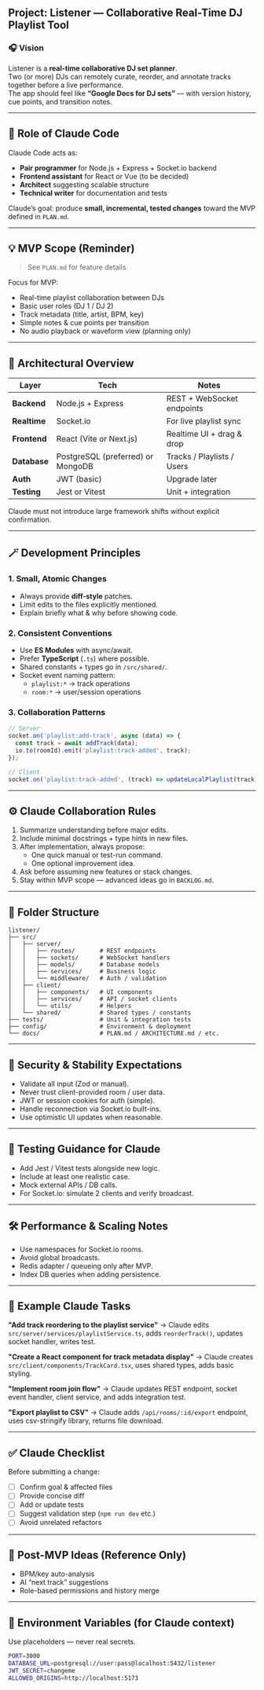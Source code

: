 ## Project: Listener — Collaborative Real-Time DJ Playlist Tool

### 🎧 Vision
Listener is a **real-time collaborative DJ set planner**.  
Two (or more) DJs can remotely curate, reorder, and annotate tracks together before a live performance.  
The app should feel like **“Google Docs for DJ sets”** — with version history, cue points, and transition notes.

---

## 🧠 Role of Claude Code
Claude Code acts as:
- **Pair programmer** for Node.js + Express + Socket.io backend  
- **Frontend assistant** for React or Vue (to be decided)  
- **Architect** suggesting scalable structure  
- **Technical writer** for documentation and tests  

Claude’s goal: produce **small, incremental, tested changes** toward the MVP defined in `PLAN.md`.

---

## 💡 MVP Scope (Reminder)
> See `PLAN.md` for feature details.

Focus for MVP:
- Real-time playlist collaboration between DJs  
- Basic user roles (DJ 1 / DJ 2)  
- Track metadata (title, artist, BPM, key)  
- Simple notes & cue points per transition  
- No audio playback or waveform view (planning only)

---

## 🧩 Architectural Overview
| Layer | Tech | Notes |
|-------|------|-------|
| **Backend** | Node.js + Express | REST + WebSocket endpoints |
| **Realtime** | Socket.io | For live playlist sync |
| **Frontend** | React (Vite or Next.js) | Realtime UI + drag & drop |
| **Database** | PostgreSQL (preferred) or MongoDB | Tracks / Playlists / Users |
| **Auth** | JWT (basic) | Upgrade later |
| **Testing** | Jest or Vitest | Unit + integration |

Claude must not introduce large framework shifts without explicit confirmation.

---

## 🪄 Development Principles

### 1. Small, Atomic Changes
- Always provide **diff-style** patches.  
- Limit edits to the files explicitly mentioned.  
- Explain briefly what & why before showing code.

### 2. Consistent Conventions
- Use **ES Modules** with async/await.  
- Prefer **TypeScript** (`.ts`) where possible.  
- Shared constants + types go in `/src/shared/`.  
- Socket event naming pattern:  
  - `playlist:*` → track operations  
  - `room:*` → user/session operations

### 3. Collaboration Patterns

```ts
// Server
socket.on('playlist:add-track', async (data) => {
  const track = await addTrack(data);
  io.to(roomId).emit('playlist:track-added', track);
});

// Client
socket.on('playlist:track-added', (track) => updateLocalPlaylist(track));
```

---

## ⚙️ Claude Collaboration Rules
1. Summarize understanding before major edits.  
2. Include minimal docstrings + type hints in new files.  
3. After implementation, always propose:
   - One quick manual or test-run command.  
   - One optional improvement idea.  
4. Ask before assuming new features or stack changes.  
5. Stay within MVP scope — advanced ideas go in `BACKLOG.md`.

---

## 🧱 Folder Structure
```
listener/
├── src/
│   ├── server/
│   │   ├── routes/       # REST endpoints
│   │   ├── sockets/      # WebSocket handlers
│   │   ├── models/       # Database models
│   │   ├── services/     # Business logic
│   │   └── middleware/   # Auth / validation
│   ├── client/
│   │   ├── components/   # UI components
│   │   ├── services/     # API / socket clients
│   │   └── utils/        # Helpers
│   └── shared/           # Shared types / constants
├── tests/                # Unit & integration tests
├── config/               # Environment & deployment
└── docs/                 # PLAN.md / ARCHITECTURE.md / etc.
```

---

## 🔐 Security & Stability Expectations
- Validate all input (Zod or manual).  
- Never trust client-provided room / user data.  
- JWT or session cookies for auth (simple).  
- Handle reconnection via Socket.io built-ins.  
- Use optimistic UI updates when reasonable.

---

## 🧪 Testing Guidance for Claude
- Add Jest / Vitest tests alongside new logic.  
- Include at least one realistic case.  
- Mock external APIs / DB calls.  
- For Socket.io: simulate 2 clients and verify broadcast.

---

## 🛠️ Performance & Scaling Notes
- Use namespaces for Socket.io rooms.  
- Avoid global broadcasts.  
- Redis adapter / queueing only after MVP.  
- Index DB queries when adding persistence.

---

## 🪪 Example Claude Tasks

**"Add track reordering to the playlist service"**
→ Claude edits `src/server/services/playlistService.ts`, adds `reorderTrack()`, updates socket handler, writes test.

**"Create a React component for track metadata display"**
→ Claude creates `src/client/components/TrackCard.tsx`, uses shared types, adds basic styling.

**"Implement room join flow"**
→ Claude updates REST endpoint, socket event handler, client service, and adds integration test.

**"Export playlist to CSV"**
→ Claude adds `/api/rooms/:id/export` endpoint, uses csv-stringify library, returns file download.

---

## ✅ Claude Checklist
Before submitting a change:
- [ ] Confirm goal & affected files  
- [ ] Provide concise diff  
- [ ] Add or update tests  
- [ ] Suggest validation step (`npm run dev` etc.)  
- [ ] Avoid unrelated refactors  

---

## 🧭 Post-MVP Ideas (Reference Only)
- BPM/key auto-analysis  
- AI “next track” suggestions  
- Role-based permissions and history merge  

---

## 🧰 Environment Variables (for Claude context)
Use placeholders — never real secrets.

```bash
PORT=3000
DATABASE_URL=postgresql://user:pass@localhost:5432/listener
JWT_SECRET=changeme
ALLOWED_ORIGINS=http://localhost:5173
```

